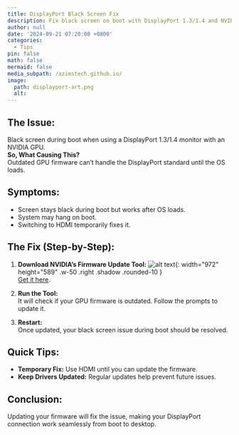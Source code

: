 ```yaml
---
title: DisplayPort Black Screen Fix
description: Fix black screen on boot with DisplayPort 1.3/1.4 and NVIDIA GPU
author: null
date: '2024-09-21 07:20:00 +0800'
categories:
  - Tips
pin: false
math: false
mermaid: false
media_subpath: /azimstech.github.io/
image:
  path: displayport-art.png
  alt: 
---
```


## The Issue: 
Black screen during boot when using a DisplayPort 1.3/1.4 monitor with an NVIDIA GPU.  
**So, What Causing This?**  
Outdated GPU firmware can’t handle the DisplayPort standard until the OS loads.

## Symptoms:
- Screen stays black during boot but works after OS loads.
- System may hang on boot.
- Switching to HDMI temporarily fixes it.

## The Fix (Step-by-Step):

1. **Download NVIDIA’s Firmware Update Tool:**  ![alt text](https://cdn.statically.io/gh/AzimsTech/compress/master/azimstech.github.io/image-2.png){: width="972" height="589" .w-50 .right .shadow .rounded-10 }   
[Get it here](https://www.nvidia.com/en-us/drivers/nv-uefi-update-x64/).

2. **Run the Tool:**  
It will check if your GPU firmware is outdated. Follow the prompts to update it.

3. **Restart:**  
Once updated, your black screen issue during boot should be resolved.

## Quick Tips:
- **Temporary Fix:** Use HDMI until you can update the firmware.
- **Keep Drivers Updated:** Regular updates help prevent future issues.

## Conclusion:  
Updating your firmware will fix the issue, making your DisplayPort connection work seamlessly from boot to desktop.


